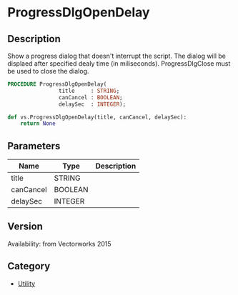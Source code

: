 # ProgressDlgOpenDelay

## Description
Show a progress dialog that doesn't interrupt the script. The dialog will be displaed after specified dealy time (in miliseconds). ProgressDlgClose must be used to close the dialog.

```pascal
PROCEDURE ProgressDlgOpenDelay(
				title     : STRING;
				canCancel : BOOLEAN;
				delaySec  : INTEGER);
```

```python
def vs.ProgressDlgOpenDelay(title, canCancel, delaySec):
    return None
```

## Parameters
|Name|Type|Description|
|---|---|---|
|title|STRING|   |
|canCancel|BOOLEAN|   |
|delaySec|INTEGER|   |

## Version
Availability: from Vectorworks 2015

## Category
* [Utility](../Categories/Utility.md)
